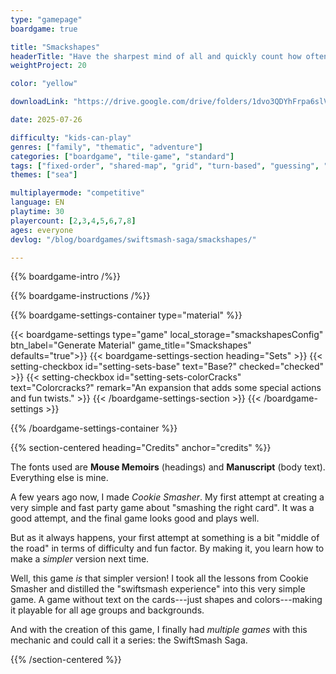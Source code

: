 ```yaml
---
type: "gamepage"
boardgame: true

title: "Smackshapes"
headerTitle: "Have the sharpest mind of all and quickly count how often all shapes appear, so you can smash the winning card first!"
weightProject: 20

color: "yellow"

downloadLink: "https://drive.google.com/drive/folders/1dvo3QDYhFrpa6slVb8h7Z4nxVO-uto05"

date: 2025-07-26

difficulty: "kids-can-play"
genres: ["family", "thematic", "adventure"]
categories: ["boardgame", "tile-game", "standard"]
tags: ["fixed-order", "shared-map", "grid", "turn-based", "guessing", "bias", "variable-setup", "orientation", "set-collection", "high-score"]
themes: ["sea"]

multiplayermode: "competitive"
language: EN
playtime: 30
playercount: [2,3,4,5,6,7,8]
ages: everyone
devlog: "/blog/boardgames/swiftsmash-saga/smackshapes/"

---
```


{{% boardgame-intro /%}}

{{% boardgame-instructions /%}}

{{% boardgame-settings-container type="material" %}}

{{< boardgame-settings type="game" local_storage="smackshapesConfig" btn_label="Generate Material" game_title="Smackshapes" defaults="true">}}
  {{< boardgame-settings-section heading="Sets" >}}
    {{< setting-checkbox id="setting-sets-base" text="Base?" checked="checked" >}}
    {{< setting-checkbox id="setting-sets-colorCracks" text="Colorcracks?" remark="An expansion that adds some special actions and fun twists." >}}
  {{< /boardgame-settings-section >}}
{{< /boardgame-settings >}}

{{% /boardgame-settings-container %}}

{{% section-centered heading="Credits" anchor="credits" %}}

The fonts used are **Mouse Memoirs** (headings) and **Manuscript** (body text). Everything else is mine.

A few years ago now, I made _Cookie Smasher_. My first attempt at creating a very simple and fast party game about "smashing the right card". It was a good attempt, and the final game looks good and plays well. 

But as it always happens, your first attempt at something is a bit "middle of the road" in terms of difficulty and fun factor. By making it, you learn how to make a _simpler_ version next time.

Well, this game _is_ that simpler version! I took all the lessons from Cookie Smasher and distilled the "swiftsmash experience" into this very simple game. A game without text on the cards---just shapes and colors---making it playable for all age groups and backgrounds.

And with the creation of this game, I finally had _multiple games_ with this mechanic and could call it a series: the SwiftSmash Saga.

{{% /section-centered %}}